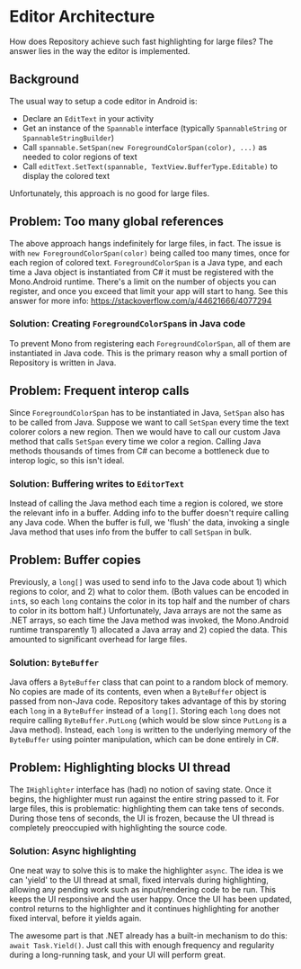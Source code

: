 # Editor Architecture

How does Repository achieve such fast highlighting for large files? The answer lies in the way the editor is implemented.

## Background

The usual way to setup a code editor in Android is:

- Declare an `EditText` in your activity
- Get an instance of the `Spannable` interface (typically `SpannableString` or `SpannableStringBuilder`)
- Call `spannable.SetSpan(new ForegroundColorSpan(color), ...)` as needed to color regions of text
- Call `editText.SetText(spannable, TextView.BufferType.Editable)` to display the colored text

Unfortunately, this approach is no good for large files.

## Problem: Too many global references

The above approach hangs indefinitely for large files, in fact. The issue is with `new ForegroundColorSpan(color)` being called too many times, once for each region of colored text. `ForegroundColorSpan` is a Java type, and each time a Java object is instantiated from C# it must be registered with the Mono.Android runtime. There's a limit on the number of objects you can register, and once you exceed that limit your app will start to hang. See this answer for more info: https://stackoverflow.com/a/44621666/4077294

### Solution: Creating `ForegroundColorSpan`s in Java code

To prevent Mono from registering each `ForegroundColorSpan`, all of them are instantiated in Java code. This is the primary reason why a small portion of Repository is written in Java.

## Problem: Frequent interop calls

Since `ForegroundColorSpan` has to be instantiated in Java, `SetSpan` also has to be called from Java. Suppose we want to call `SetSpan` every time the text colorer colors a new region. Then we would have to call our custom Java method that calls `SetSpan` every time we color a region. Calling Java methods thousands of times from C# can become a bottleneck due to interop logic, so this isn't ideal.

### Solution: Buffering writes to `EditorText`

Instead of calling the Java method each time a region is colored, we store the relevant info in a buffer. Adding info to the buffer doesn't require calling any Java code. When the buffer is full, we 'flush' the data, invoking a single Java method that uses info from the buffer to call `SetSpan` in bulk.

## Problem: Buffer copies

Previously, a `long[]` was used to send info to the Java code about 1) which regions to color, and 2) what to color them. (Both values can be encoded in `int`s, so each `long` contains the color in its top half and the number of chars to color in its bottom half.) Unfortunately, Java arrays are not the same as .NET arrays, so each time the Java method was invoked, the Mono.Android runtime transparently 1) allocated a Java array and 2) copied the data. This amounted to significant overhead for large files.

### Solution: `ByteBuffer`

Java offers a `ByteBuffer` class that can point to a random block of memory. No copies are made of its contents, even when a `ByteBuffer` object is passed from non-Java code. Repository takes advantage of this by storing each `long` in a `ByteBuffer` instead of a `long[]`. Storing each `long` does not require calling `ByteBuffer.PutLong` (which would be slow since `PutLong` is a Java method). Instead, each `long` is written to the underlying memory of the `ByteBuffer` using pointer manipulation, which can be done entirely in C#.

## Problem: Highlighting blocks UI thread

The `IHighlighter` interface has (had) no notion of saving state. Once it begins, the highlighter must run against the entire string passed to it. For large files, this is problematic: highlighting them can take tens of seconds. During those tens of seconds, the UI is frozen, because the UI thread is completely preoccupied with highlighting the source code.

### Solution: Async highlighting

One neat way to solve this is to make the highlighter `async`. The idea is we can 'yield' to the UI thread at small, fixed intervals during highlighting, allowing any pending work such as input/rendering code to be run. This keeps the UI responsive and the user happy. Once the UI has been updated, control returns to the highlighter and it continues highlighting for another fixed interval, before it yields again.

The awesome part is that .NET already has a built-in mechanism to do this: `await Task.Yield()`. Just call this with enough frequency and regularity during a long-running task, and your UI will perform great.
